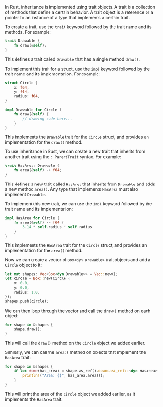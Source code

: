 In Rust, inheritance is implemented using trait objects. A trait is a collection of methods that define a certain behavior. A trait object is a reference or a pointer to an instance of a type that implements a certain trait.

To create a trait, use the `trait` keyword followed by the trait name and its methods. For example:

```rust
trait Drawable {
    fn draw(&self);
}
```

This defines a trait called `Drawable` that has a single method `draw()`.

To implement this trait for a struct, use the `impl` keyword followed by the trait name and its implementation. For example:

```rust
struct Circle {
    x: f64,
    y: f64,
    radius: f64,
}

impl Drawable for Circle {
    fn draw(&self) {
        // drawing code here...
    }
}
```

This implements the `Drawable` trait for the `Circle` struct, and provides an implementation for the `draw()` method.

To use inheritance in Rust, we can create a new trait that inherits from another trait using the `: ParentTrait` syntax. For example:

```rust
trait HasArea: Drawable {
    fn area(&self) -> f64;
}
```

This defines a new trait called `HasArea` that inherits from `Drawable` and adds a new method `area()`. Any type that implements `HasArea` must also implement `Drawable`.

To implement this new trait, we can use the `impl` keyword followed by the trait name and its implementation:

```rust
impl HasArea for Circle {
    fn area(&self) -> f64 {
        3.14 * self.radius * self.radius
    }
}
```

This implements the `HasArea` trait for the `Circle` struct, and provides an implementation for the `area()` method.

Now we can create a vector of `Box<dyn Drawable>` trait objects and add a `Circle` object to it:

```rust
let mut shapes: Vec<Box<dyn Drawable>> = Vec::new();
let circle = Box::new(Circle {
    x: 0.0,
    y: 0.0,
    radius: 1.0,
});
shapes.push(circle);
```

We can then loop through the vector and call the `draw()` method on each object:

```rust
for shape in &shapes {
    shape.draw();
}
```

This will call the `draw()` method on the `Circle` object we added earlier.

Similarly, we can call the `area()` method on objects that implement the `HasArea` trait:

```rust
for shape in &shapes {
    if let Some(has_area) = shape.as_ref().downcast_ref::<dyn HasArea>() {
        println!("Area: {}", has_area.area());
    }
}
```

This will print the area of the `Circle` object we added earlier, as it implements the `HasArea` trait.